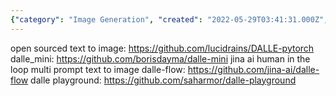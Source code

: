 ```yaml
---
{"category": "Image Generation", "created": "2022-05-29T03:41:31.000Z", "date": "2022-05-29 03:41:31", "description": "This article highlights several open-source projects that enable image generation from text using models similar to DALL-E. Mentioned projects include DALLE-pytorch, dalle_mini, dalle-flow by Jina AI (a human-in-the-loop multi-prompt tool), and a playground for experimentation called dalle-playground.", "modified": "2022-08-18T14:40:26.245Z", "tags": ["AI", "image generation", "text to image", "video generator", "video source"], "title": "DALL_E Text to Image"}
---
```

open sourced text to image:
https://github.com/lucidrains/DALLE-pytorch
dalle_mini:
https://github.com/borisdayma/dalle-mini
jina ai human in the loop multi prompt text to image dalle-flow:
https://github.com/jina-ai/dalle-flow
dalle playground:
https://github.com/saharmor/dalle-playground